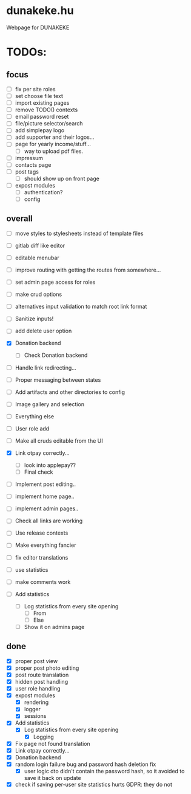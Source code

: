 # dunakeke.hu

Webpage for DUNAKEKE

# TODOs:

## focus
- [ ] fix per site roles
- [ ] set choose file text
- [ ] import existing pages
- [ ] remove TODO() contexts
- [ ] email password reset
- [ ] file/picture selector/search
- [ ] add simplepay logo
- [ ] add supporter and their logos...
- [ ] page for yearly income/stuff...
    - [ ] way to upload pdf files.
- [ ] impressum
- [ ] contacts page
- [ ] post tags
    - [ ] should show up on front page
- [ ] expost modules
    - [ ] authentication?
    - [ ] config

## overall

- [ ] move styles to stylesheets instead of template files
- [ ] gitlab diff like editor
- [ ] editable menubar
- [ ] improve routing with getting the routes from somewhere...
- [ ] set admin page access for roles
- [ ] make crud options <templates>
- [ ] alternatives input validation to match root link format
- [ ] Sanitize inputs!
- [ ] add delete user option
- [x] Donation backend
    - [ ] Check Donation backend
- [ ] Handle link redirecting...
- [ ] Proper messaging between states
- [ ] Add artifacts and other directories to config
- [ ] Image gallery and selection
- [ ] Everything else
- [ ] User role add
- [ ] Make all cruds editable from the UI
- [x] Link otpay correctly...
    - [ ] look into applepay??
    - [ ] Final check
- [ ] Implement post editing..
- [ ] implement home page..
- [ ] implement admin pages..
- [ ] Check all links are working
- [ ] Use release contexts
- [ ] Make everything fancier
- [ ] fix editor translations
- [ ] use statistics
- [ ] make comments work

- [ ] Add statistics
    - [ ] Log statistics from every site opening
        - [ ] From
        - [ ] Else
    - [ ] Show it on admins page

## done

- [x] proper post view
- [x] proper post photo editing
- [x] post route translation
- [x] hidden post handling
- [x] user role handling
- [x] expost modules
    - [x] rendering
    - [x] logger
    - [x] sessions
- [x] Add statistics
    - [x] Log statistics from every site opening
        - [x] Logging
- [x] Fix page not found translation
- [x] Link otpay correctly...
- [x] Donation backend
- [x] random login failure bug and password hash deletion fix
    - [x] user logic dto didn't contain the password hash, so it avoided to save it back on update
- [x] check if saving per-user site statistics hurts GDPR: they do not
